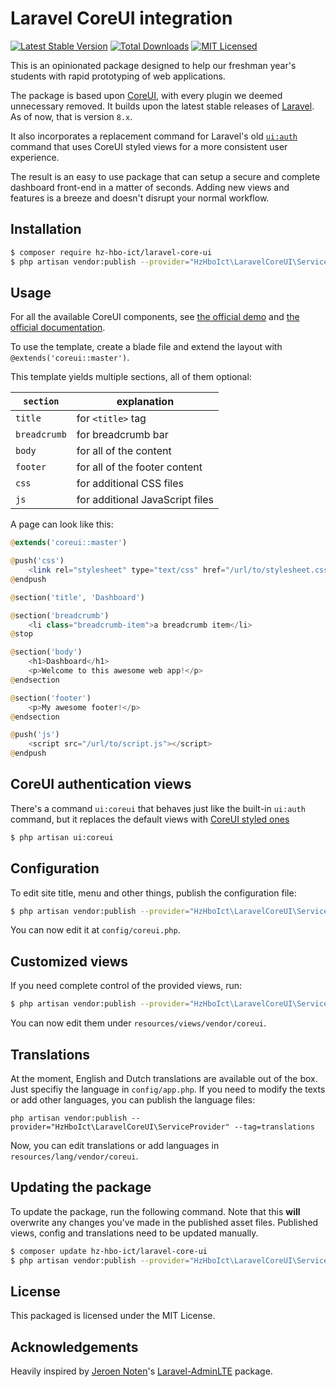# Laravel CoreUI integration

[![Latest Stable Version](https://poser.pugx.org/hz-hbo-ict/laravel-core-ui/v/stable)](https://packagist.org/packages/hz-hbo-ict/laravel-core-ui)
[![Total Downloads](https://poser.pugx.org/hz-hbo-ict/laravel-core-ui/downloads)](https://packagist.org/packages/hz-hbo-ict/laravel-core-ui)
[![MIT Licensed](https://poser.pugx.org/hz-hbo-ict/laravel-core-ui/license)](https://packagist.org/packages/hz-hbo-ict/laravel-core-ui)

This is an opinionated package designed to help our freshman year's students with rapid prototyping of web applications.

The package is based upon [CoreUI](https://coreui.io/), with every plugin we deemed unnecessary removed.
It builds upon the latest stable releases of [Laravel](https://laravel.com). As of now, that is version `8.x`.

It also incorporates a replacement command for Laravel's old [`ui:auth`](https://laravel.com/docs/6.0/authentication#introduction) command that uses CoreUI styled views for a more consistent user experience.

The result is an easy to use package that can setup a secure and complete dashboard front-end in a matter of seconds. Adding new views and features is a breeze and doesn't disrupt your normal workflow.

## Installation

```bash
$ composer require hz-hbo-ict/laravel-core-ui
$ php artisan vendor:publish --provider="HzHboIct\LaravelCoreUI\ServiceProvider" --tag=assets
```

## Usage

For all the available CoreUI components, see [the official demo](https://coreui.io/demo/#main.html) and [the official documentation](https://coreui.io/docs/getting-started/introduction/).

To use the template, create a blade file and extend the layout with `@extends('coreui::master')`.

This template yields multiple sections, all of them optional:

`section`|explanation
---|---
`title`|for `<title>` tag
`breadcrumb`|for breadcrumb bar 
`body`|for all of the content
`footer`|for all of the footer content
`css`|for additional CSS files
`js`|for additional JavaScript files

A page can look like this:

```php
@extends('coreui::master')

@push('css')
    <link rel="stylesheet" type="text/css" href="/url/to/stylesheet.css">
@endpush

@section('title', 'Dashboard')

@section('breadcrumb')
    <li class="breadcrumb-item">a breadcrumb item</li>
@stop

@section('body')
    <h1>Dashboard</h1>
    <p>Welcome to this awesome web app!</p>
@endsection

@section('footer')
    <p>My awesome footer!</p>
@endsection

@push('js')
    <script src="/url/to/script.js"></script>
@endpush
```

## CoreUI authentication views

There's a command `ui:coreui` that behaves just like the built-in `ui:auth` command, but it replaces the default views with [CoreUI styled ones](https://coreui.io/demo/login.html)

```bash
$ php artisan ui:coreui
```

## Configuration

To edit site title, menu and other things, publish the configuration file:

```bash
$ php artisan vendor:publish --provider="HzHboIct\LaravelCoreUI\ServiceProvider" --tag=config
```

You can now edit it at `config/coreui.php`.

## Customized views

If you need complete control of the provided views, run:

```bash
$ php artisan vendor:publish --provider="HzHboIct\LaravelCoreUI\ServiceProvider" --tag=views
```

You can now edit them under `resources/views/vendor/coreui`.

## Translations

At the moment, English and Dutch translations are available out of the box.
Just specifiy the language in `config/app.php`.
If you need to modify the texts or add other languages, you can publish the language files:

```
php artisan vendor:publish --provider="HzHboIct\LaravelCoreUI\ServiceProvider" --tag=translations
```

Now, you can edit translations or add languages in `resources/lang/vendor/coreui`.

## Updating the package

To update the package, run the following command. Note that this **will** overwrite any changes you've made in the published asset files. Published views, config and translations need to be updated manually.

```bash
$ composer update hz-hbo-ict/laravel-core-ui
$ php artisan vendor:publish --provider="HzHboIct\LaravelCoreUI\ServiceProvider" --tag=assets --force
```

## License

This packaged is licensed under the MIT License. 

## Acknowledgements

Heavily inspired by [Jeroen Noten](https://github.com/jeroennoten)'s [Laravel-AdminLTE](https://github.com/jeroennoten/Laravel-AdminLTE) package.
